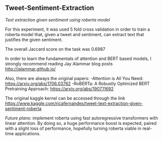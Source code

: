 ## Tweet-Sentiment-Extraction
*Text extraction given sentiment using roberta model*

For this experiment, it was used 5 fold cross validation in order to train a roberta model that, given a tweet and sentiment, can extract text that justifies the given sentiment.

The overall Jaccard score on the task was 0.6987

In order to learn the fundamentals of attention and BERT based models, I strongly recommend reading Jay Alammar blog posts http://jalammar.github.io/

Also, there are always the original papers: 
-Attention is All You Need: https://arxiv.org/abs/1706.03762
-RoBERTa: A Robustly Optimized BERT Pretraining Approach: https://arxiv.org/abs/1907.11692

The original kaggle kernel can be accessed through the link https://www.kaggle.com/ricafernandes/tweet-text-extraction-given-sentiment-roberta

*Future plans*: implement roberta using fast autoregressive transformers with linear attention. By doing so, a huge performance boost is expected, paired with a slight loss of performance, hopefully turning roberta viable in real-time applications.
